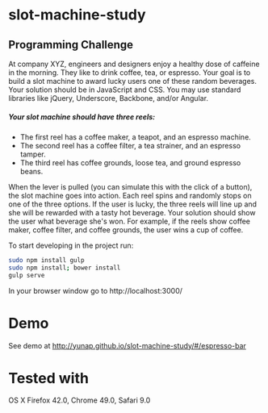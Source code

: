# slot-machine-study

## Programming Challenge
At company XYZ, engineers and designers enjoy a healthy dose of caffeine in the morning. They like to drink coffee, tea, or espresso. Your goal is to build a slot machine to award lucky users one of these random beverages. Your solution should be in JavaScript and CSS. You may use standard libraries like jQuery, Underscore, Backbone, and/or Angular.
		
##### Your slot machine should have three reels:

  * The first reel has a coffee maker, a teapot, and an espresso machine.
  * The second reel has a coffee filter, a tea strainer, and an espresso tamper.
  * The third reel has coffee grounds, loose tea, and ground espresso beans.
		
When the lever is pulled (you can simulate this with the click of a button), the slot machine goes into action. Each reel spins and randomly stops on one of the three options. If the user is lucky, the three reels will line up and she will be rewarded with a tasty hot beverage. Your solution should show the user what beverage she's won. For example, if the reels show coffee maker, coffee filter, and coffee grounds, the user wins a cup of coffee.

   To start developing in the project run:

```bash
sudo npm install gulp
sudo npm install; bower install
gulp serve
```
In your browser window go to http://localhost:3000/

# Demo
See demo at http://yunap.github.io/slot-machine-study/#/espresso-bar

# Tested with
OS X Firefox 42.0,  Chrome 49.0, Safari 9.0
